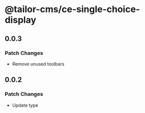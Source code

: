 # @tailor-cms/ce-single-choice-display

## 0.0.3

### Patch Changes

- Remove unused toolbars

## 0.0.2

### Patch Changes

- Update type
